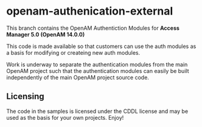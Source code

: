 <!-- 
The contents of this file are subject to the terms of the Common Development and Distribution License (the License). You may not use this file except in compliance with the License.

You can obtain a copy of the License at legal/CDDLv1.0.txt. See the License for the specific language governing permission and limitations under the License.
When distributing Covered Software, include this CDDL Header Notice in each file and include the License file at legal/CDDLv1.0.txt. If applicable, add the following below the CDDL Header, with the fields enclosed by brackets [] replaced by your own identifying information: "Portions copyright [year] [name of copyright owner]".

Copyright 2013-2015 ForgeRock AS.
-->

# openam-authenication-external

This branch contains the OpenAM Authentiction Modules for **Access Manager 5.0 (OpenAM 14.0.0)**

This code is made available so that customers can use the auth modules as a basis for modifying or createing new auth modules. 

Work is underway to separate the authentication modules from the main OpenAM project such that the authentication modules can easily be built independently of the main OpenAM project source code. 

## Licensing

The code in the samples is licensed under the CDDL license and may be used as the basis for your own projects.
Enjoy!